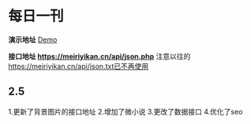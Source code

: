# 每日一刊

**演示地址** [Demo](http://meiriyikan.cn/)

**接口地址 https://meiriyikan.cn/api/json.php**
注意以往的 https://meiriyikan.cn/api/json.txt已不再使用

## 2.5
1.更新了背景图片的接口地址
2.增加了微小说
3.更改了数据接口
4.优化了seo

